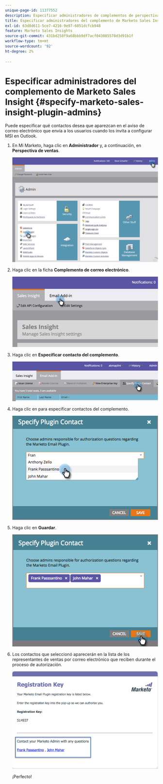 ```yaml
---
unique-page-id: 11377552
description: Especificar administradores de complementos de perspectivas de ventas de Marketo - Documentos de Marketo - Documentación del producto
title: Especificar administradores del complemento de Marketo Sales Insight
exl-id: 63d8d611-5ce7-4216-9e97-6051dcfcb948
feature: Marketo Sales Insights
source-git-commit: 431bd258f9a68bbb9df7acf043085578d3d91b1f
workflow-type: tm+mt
source-wordcount: '92'
ht-degree: 2%

---
```


# Especificar administradores del complemento de Marketo Sales Insight {#specify-marketo-sales-insight-plugin-admins}

Puede especificar qué contactos desea que aparezcan en el aviso de correo electrónico que envía a los usuarios cuando los invita a configurar MSI en Outlook.

1. En Mi Marketo, haga clic en **Administrador** y, a continuación, en **Perspectiva de ventas**.

   ![](assets/image2016-7-25-14-3a12-3a59.png)

1. Haga clic en la ficha **Complemento de correo electrónico**.

   ![](assets/image2016-7-25-14-3a2-3a53.png)

1. Haga clic en **Especificar contacto del complemento**.

   ![](assets/image2016-7-25-14-3a7-3a27.png)

1. Haga clic en para especificar contactos del complemento.

   ![](assets/image2016-8-25-11-3a21-3a38.png)

1. Haga clic en **Guardar**.

   ![](assets/image2016-8-25-11-3a17-3a7.png)

1. Los contactos que seleccionó aparecerán en la lista de los representantes de ventas por correo electrónico que reciben durante el proceso de autorización.

   ![](assets/image2016-8-25-11-3a33-3a33.png)

   ¡Perfecto!
